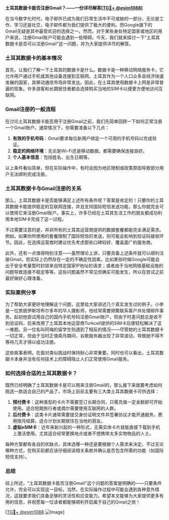 **土耳其数据卡能否注册Gmail？——一份详尽解答[[TG💪+ @esim1088](https://t.me/s/esim1088)]**

在当今数字化时代，电子邮件已成为我们日常生活中不可或缺的一部分。无论是工作、学习还是社交，电子邮件都为我们提供了极大的便利。而Google旗下的Gmail无疑是其中最受欢迎的选择之一。然而，对于某些身处特定国家或地区的用户来说，注册Gmail账户可能会遇到一些障碍。今天，我们就来探讨一下“土耳其数据卡是否可以注册Gmail”这一问题，并为大家提供详尽的解答。

### 土耳其数据卡的基本情况

首先，让我们了解一下土耳其的数据卡是什么。数据卡是一种移动网络服务卡，它允许用户通过手机或其他设备连接到互联网。土耳其作为一个人口众多且经济快速发展的国家，其移动通信市场非常发达。因此，在土耳其使用数据卡上网是非常普遍的现象。许多游客和长期居住者都会选择购买当地的SIM卡以便更方便地访问互联网。

### Gmail注册的一般流程

在讨论土耳其数据卡能否用于注册Gmail之前，我们先简单回顾一下如何正常注册一个Gmail账户。通常情况下，你需要准备以下几点：

1. **有效的手机号码**：Gmail要求每位新用户绑定一个可用的手机号码以完成验证。
2. **稳定的网络环境**：无论是Wi-Fi还是移动数据，都需要确保连接良好。
3. **个人基本信息**：包括姓名、出生日期等。

以上条件看似简单，但在实际操作中，有时会因为地区限制或政策原因导致部分用户无法顺利完成注册。

### 土耳其数据卡与Gmail注册的关系

那么，土耳其数据卡是否能够满足上述所有条件呢？答案是肯定的！只要你的土耳其数据卡能提供稳定的互联网连接，并且支持国际短信发送功能，那么你就完全可以使用它来注册Gmail账户。事实上，许多已经在土耳其生活工作的朋友都成功利用本地SIM卡完成了这一过程。

不过需要注意的是，并非所有的土耳其运营商提供的数据套餐都能完全满足需求。例如，如果你所使用的套餐限制了国际短信的发送，则可能会影响到验证码接收环节。因此，在选择运营商时建议优先考虑那些口碑较好、覆盖面广的服务商。

此外，还有一点值得特别注意——虽然理论上讲，只要具备上述条件就可以顺利注册Gmail，但实际上仍然存在一定的不确定性因素。比如某些时候Google可能会出于安全考量暂时封锁来自特定国家IP地址的请求；或者由于当地网络基础设施的问题导致连接不稳定等等。这些问题虽然不常见但确实可能发生，所以在尝试之前最好做好心理准备。

### 实际案例分享

为了帮助大家更好地理解这个问题，这里给大家讲述几个真实发生过的例子。小李是一位旅居伊斯坦布尔多年的华人摄影师，他经常需要频繁联系客户并处理邮件事务。起初他尝试用自己的国内手机号码注册Gmail账户，但由于时差问题总是收不到验证码，后来改用了土耳其本地运营商Turkcell提供的SIM卡后便轻松解决了这一难题。另一位名叫阿梅的留学生则遇到了相反的情况——尽管她的土耳其数据卡一切正常，但由于当时正值斋月期间，谷歌服务器出现了异常波动，导致她不得不等待几天才得以成功注册。

这些故事表明，在面对类似挑战时保持耐心非常重要。同时也可以看出，土耳其数据卡本身并没有任何技术上的障碍阻止人们正常使用Gmail服务。

### 如何选择合适的土耳其数据卡？

既然已经明确了土耳其数据卡是可以用来注册Gmail的，那么接下来就要考虑如何挑选一款适合自己的产品了。市场上目前主要有三大类土耳其数据卡可供选择：

1. **预付费卡**：这种类型的卡片不需要签订长期合同，只需充值一定金额即可开始使用。适合短期旅行者或偶尔需要使用互联网的人群。
2. **后付费卡**：这类卡片通常需要提交身份证明文件并签署协议才能开通服务，费用按月结算。适合计划长期居住在当地的朋友。
3. **虚拟eSIM卡**：近年来新兴起的一种形式，无需实体卡片就能直接下载到手机上激活使用。尤其适合经常更换地点或者不想携带太多实物物品的人士。

每种方案都有各自的优缺点，具体选哪一种还是要根据个人需求来决定。不过无论哪种方式，在购买前都应该仔细阅读相关条款并确认是否包含所需的功能（如国际短信支持）。

### 总结

综上所述，“土耳其数据卡能否注册Gmail”这个问题的答案是明确的——只要条件允许，完全可以实现这一目标。当然，在实际操作过程中可能会遇到各种意外情况，这就要求我们具备足够的灵活性和应变能力。希望本文能够为大家提供更多有用的信息，并祝愿每一位读者都能够顺利开启属于自己的Gmail之旅！

[[TG💪+ @esim1088](https://t.me/s/esim1088) ![Image](https://i.postimg.cc/4NQfJmqS/Snipaste-2025-05-13-00-14-12.png)]